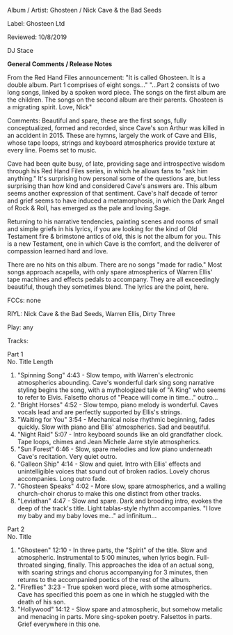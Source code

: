 Album / Artist: Ghosteen / Nick Cave & the Bad Seeds

Label: Ghosteen Ltd

Reviewed: 10/8/2019

DJ Stace
 
**General Comments / Release Notes**  

From the Red Hand Files announcement:
"It is called Ghosteen.
It is a double album.
Part 1 comprises of eight songs..."
"...Part 2 consists of two long songs, linked by a spoken word piece.
The songs on the first album are the children.
The songs on the second album are their parents.
Ghosteen is a migrating spirit.
Love, Nick"

Comments:
Beautiful and spare, these are the first songs, fully conceptualized, formed and recorded, since Cave's son Arthur was killed in an accident in 2015. These are hymns, largely the work of Cave and Ellis, whose tape loops, strings and keyboard atmospherics provide texture at every line. Poems set to music.   

Cave had been quite busy, of late, providing sage and introspective wisdom through his Red Hand Files series, in which he allows fans to "ask him anything." It's surprising how personal some of the questions are, but less surprising than how kind and considered Cave's answers are. This album seems another expression of that sentiment. Cave's half decade of terror and grief seems to have induced a metamorphosis, in which the Dark Angel of Rock & Roll, has emerged as the pale and loving Sage. 

Returning to his narrative tendencies, painting scenes and rooms of small and simple griefs in his lyrics, if you are looking for the kind of Old Testament fire & brimstone antics of old, this is not the album for you. This is a new Testament, one in which Cave is the comfort, and the deliverer of compassion learned hard and love. 

There are no hits on this album. There are no songs "made for radio." Most songs approach acapella, with only spare atmospherics of Warren Ellis' tape machines and effects pedals to accompany. They are all exceedingly beautiful, though they sometimes blend. The lyrics are the point, here. 

FCCs: none

RIYL: Nick Cave & the Bad Seeds, Warren Ellis, Dirty Three

Play: any
 
Tracks:    

Part 1    
No.	Title	Length    
1.	"Spinning Song"	4:43 - Slow tempo, with Warren's electronic atmospherics abounding. Cave's wonderful dark sing song narrative styling begins the song, with a mythologized tale of "A King" who seems to refer to Elvis. Falsetto chorus of "Peace will come in time..." outro...  
2.	"Bright Horses"	4:52 - Slow tempo, piano melody is wonderful. Caves vocals lead and are perfectly supported by Ellis's strings.  
3.	"Waiting for You"	3:54  - Mechanical noise rhythmic beginning, fades quickly. Slow with piano and Ellis' atmospherics. Sad and beautiful.   
4.	"Night Raid"	5:07 - Intro keyboard sounds like an old grandfather clock. Tape loops, chimes and Jean Michele Jarre style atmospherics.  
5.	"Sun Forest"	6:46  - Slow, spare melodies and low piano underneath Cave's recitation. Very quiet outro.
6.	"Galleon Ship"	4:14 - Slow and quiet. Intro with Ellis' effects and unintelligible voices that sound out of broken radios. Lovely chorus accompanies. Long outro fade.
7.	"Ghosteen Speaks"	4:02  - More slow, spare atmospherics, and a wailing church-choir chorus to make this one distinct from other tracks. 
8.	"Leviathan"	4:47 - Slow and spare. Dark and brooding intro, evokes the deep of the track's title. Light tablas-style rhythm accompanies. "I love my baby and my baby loves me..." ad infinitum...

Part 2  
No.	Title	  
1.	"Ghosteen"	12:10 - In three parts, the "Spirit" of the title. Slow and atmospheric. Instrumental to 5:00 minutes, when lyrics begin. Full-throated singing, finally. This approaches the idea of an actual song, with soaring strings and chorus accompanying for 3 minutes, then returns to the accompanied poetics of the rest of the album.    
2.	"Fireflies"	3:23 - True spoken word piece, with some atmospherics. Cave has specified this poem as one in which he stuggled with the death of his son.   
3.	"Hollywood"	14:12 - Slow spare and atmospheric, but somehow metalic and menacing in parts. More sing-spoken poetry. Falsettos in parts. Grief everywhere in this one.   
